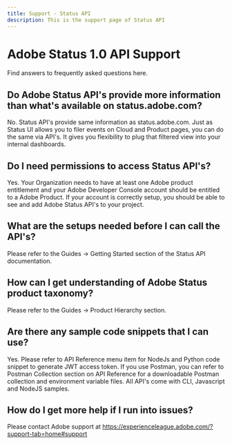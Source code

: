 ```yaml
---
title: Support - Status API
description: This is the support page of Status API 
---
```


<Hero slots="heading, text" background="rgb(19, 93, 183)"/>

# Adobe Status 1.0 API Support

Find answers to frequently asked questions here.

## Do Adobe Status API's provide  more information than what's available on status.adobe.com?
No. Status API's provide same information as status.adobe.com. Just as Status UI allows you to filer events on Cloud and Product pages, you can do the same via API's. It gives you flexibility to plug that filtered view into your internal dashboards.

## Do I need permissions to access Status API's?
Yes. Your Organization needs to have at least one Adobe product entitlement and your Adobe Developer Console account should be entitled to a Adobe Product. If your account is correctly setup, you should be able to see and add Adobe Status API's to your project.

## What are the setups needed before I can call the API's?
Please refer to the Guides -> Getting Started section of the Status API documentation.

## How can I get understanding of Adobe Status product taxonomy?
Please refer to the Guides -> Product Hierarchy section.

## Are there any sample code snippets that I can use?
Yes. Please refer to API Reference menu item for NodeJs and Python code snippet to generate JWT access token. If you use Postman, you can refer to Postman Collection section on API Reference for a downloadable Postman collection and environment variable files. All API's come with CLI, Javascript and NodeJS samples.

## How do I get more help if I run into issues?
Please contact Adobe support at https://experienceleague.adobe.com/?support-tab=home#support
